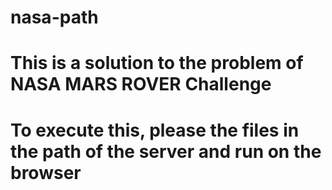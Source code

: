 # nasa-path
# This is a solution to the problem of NASA MARS ROVER Challenge
# To execute this, please the files in the path of the server and run on the browser
